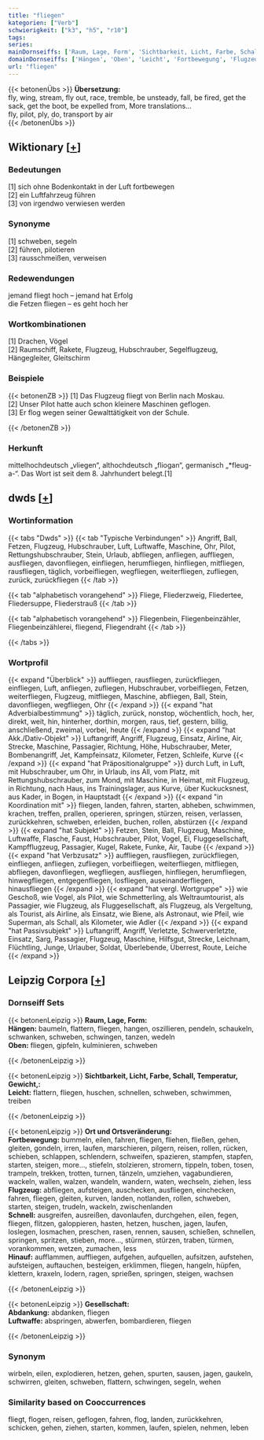 ```yaml
---
title: "fliegen"
kategorien: ["Verb"]
schwierigkeit: ["k3", "h5", "r10"]
tags:
series:
mainDornseiffs: ['Raum, Lage, Form', 'Sichtbarkeit, Licht, Farbe, Schall, Temperatur, Gewicht,', 'Ort und Ortsveränderung', 'Gesellschaft']
domainDornseiffs: ['Hängen', 'Oben', 'Leicht', 'Fortbewegung', 'Flugzeug', 'Schnell', 'Hinauf', 'Abdankung', 'Luftwaffe']
url: "fliegen"
---
```


{{< betonenÜbs >}}
**Übersetzung:**  
fly, wing, stream, fly out, race, tremble, be unsteady, fall, be fired, get the sack, get the boot, be expelled from, More translations...  
fly, pilot, ply, do, transport  by air  
{{< /betonenÜbs >}}

## Wiktionary [[+](https://de.wiktionary.org/wiki/fliegen)]

### Bedeutungen
[1] sich ohne Bodenkontakt in der Luft fortbewegen  
[2] ein Luftfahrzeug führen  
[3] von irgendwo verwiesen werden  

### Synonyme
[1] schweben, segeln  
[2] führen, pilotieren  
[3] rausschmeißen, verweisen  

### Redewendungen
jemand fliegt hoch – jemand hat Erfolg  
die Fetzen fliegen – es geht hoch her  

### Wortkombinationen
[1] Drachen, Vögel  
[2] Raumschiff, Rakete, Flugzeug, Hubschrauber, Segelflugzeug, Hängegleiter, Gleitschirm  

### Beispiele
{{< betonenZB >}}
[1] Das Flugzeug fliegt von Berlin nach Moskau.  
[2] Unser Pilot hatte auch schon kleinere Maschinen geflogen.  
[3] Er flog wegen seiner Gewalttätigkeit von der Schule.  

{{< /betonenZB >}}
### Herkunft
mittelhochdeutsch „vliegen“, althochdeutsch „fliogan“, germanisch „*fleug-a-“. Das Wort ist seit dem 8. Jahrhundert belegt.[1]  



## dwds [[+](https://www.dwds.de/wb/fliegen)]

### Wortinformation
{{< tabs "Dwds" >}}
{{< tab "Typische Verbindungen" >}}
Angriff, Ball, Fetzen, Flugzeug, Hubschrauber, Luft, Luftwaffe, Maschine, Ohr, Pilot, Rettungshubschrauber, Stein, Urlaub, abfliegen, anfliegen, auffliegen, ausfliegen, davonfliegen, einfliegen, herumfliegen, hinfliegen, mitfliegen, rausfliegen, täglich, vorbeifliegen, wegfliegen, weiterfliegen, zufliegen, zurück, zurückfliegen
{{< /tab >}}

{{< tab "alphabetisch vorangehend" >}}
Fliege, Fliederzweig, Fliedertee, Fliedersuppe, Fliederstrauß
{{< /tab >}}

{{< tab "alphabetisch vorangehend" >}}
Fliegenbein, Fliegenbeinzähler, Fliegenbeinzählerei, fliegend, Fliegendraht
{{< /tab >}}

{{< /tabs >}}

### Wortprofil
{{< expand "Überblick" >}} auffliegen, rausfliegen, zurückfliegen, einfliegen, Luft, anfliegen, zufliegen, Hubschrauber, vorbeifliegen, Fetzen, weiterfliegen, Flugzeug, mitfliegen, Maschine, abfliegen, Ball, Stein, davonfliegen, wegfliegen, Ohr {{< /expand >}}
{{< expand "hat Adverbialbestimmung" >}} täglich, zurück, nonstop, wöchentlich, hoch, her, direkt, weit, hin, hinterher, dorthin, morgen, raus, tief, gestern, billig, anschließend, zweimal, vorbei, heute {{< /expand >}}
{{< expand "hat Akk./Dativ-Objekt" >}} Luftangriff, Angriff, Flugzeug, Einsatz, Airline, Air, Strecke, Maschine, Passagier, Richtung, Höhe, Hubschrauber, Meter, Bombenangriff, Jet, Kampfeinsatz, Kilometer, Fetzen, Schleife, Kurve {{< /expand >}}
{{< expand "hat Präpositionalgruppe" >}} durch Luft, in Luft, mit Hubschrauber, um Ohr, in Urlaub, ins All, vom Platz, mit Rettungshubschrauber, zum Mond, mit Maschine, in Heimat, mit Flugzeug, in Richtung, nach Haus, ins Trainingslager, aus Kurve, über Kuckucksnest, aus Kader, in Bogen, in Hauptstadt {{< /expand >}}
{{< expand "in Koordination mit" >}} fliegen, landen, fahren, starten, abheben, schwimmen, krachen, treffen, prallen, operieren, springen, stürzen, reisen, verlassen, zurückkehren, schweben, erleiden, buchen, rollen, abstürzen {{< /expand >}}
{{< expand "hat Subjekt" >}} Fetzen, Stein, Ball, Flugzeug, Maschine, Luftwaffe, Flasche, Faust, Hubschrauber, Pilot, Vogel, Ei, Fluggesellschaft, Kampfflugzeug, Passagier, Kugel, Rakete, Funke, Air, Taube {{< /expand >}}
{{< expand "hat Verbzusatz" >}} auffliegen, rausfliegen, zurückfliegen, einfliegen, anfliegen, zufliegen, vorbeifliegen, weiterfliegen, mitfliegen, abfliegen, davonfliegen, wegfliegen, ausfliegen, hinfliegen, herumfliegen, hinwegfliegen, entgegenfliegen, losfliegen, auseinanderfliegen, hinausfliegen {{< /expand >}}
{{< expand "hat vergl. Wortgruppe" >}} wie Geschoß, wie Vogel, als Pilot, wie Schmetterling, als Weltraumtourist, als Passagier, wie Flugzeug, als Fluggesellschaft, als Flugzeug, als Vergeltung, als Tourist, als Airline, als Einsatz, wie Biene, als Astronaut, wie Pfeil, wie Superman, als Schall, als Kilometer, wie Adler {{< /expand >}}
{{< expand "hat Passivsubjekt" >}} Luftangriff, Angriff, Verletzte, Schwerverletzte, Einsatz, Sarg, Passagier, Flugzeug, Maschine, Hilfsgut, Strecke, Leichnam, Flüchtling, Junge, Urlauber, Soldat, Überlebende, Überrest, Route, Leiche {{< /expand >}}

## Leipzig Corpora [[+](https://corpora.uni-leipzig.de/en/res?word=fliegen&corpusId=deu_newscrawl-public_2018)]

### Dornseiff Sets
{{< betonenLeipzig >}}
**Raum, Lage, Form:**  
**Hängen:** baumeln, flattern, fliegen, hangen, oszillieren, pendeln, schaukeln, schwanken, schweben, schwingen, tanzen, wedeln  
**Oben:** fliegen, gipfeln, kulminieren, schweben  

{{< /betonenLeipzig >}}


{{< betonenLeipzig >}}
**Sichtbarkeit, Licht, Farbe, Schall, Temperatur, Gewicht,:**  
**Leicht:** flattern, fliegen, huschen, schnellen, schweben, schwimmen, treiben  

{{< /betonenLeipzig >}}


{{< betonenLeipzig >}}
**Ort und Ortsveränderung:**  
**Fortbewegung:** bummeln, eilen, fahren, fliegen, fliehen, fließen, gehen, gleiten, gondeln, irren, laufen, marschieren, pilgern, reisen, rollen, rücken, schieben, schlappen, schlendern, schweifen, spazieren, stampfen, stapfen, starten, steigen, more..., stiefeln, stolzieren, stromern, tippeln, toben, tosen, trampeln, trekken, trotten, turnen, tänzeln, umziehen, vagabundieren, wackeln, wallen, walzen, wandeln, wandern, waten, wechseln, ziehen, less  
**Flugzeug:** abfliegen, aufsteigen, auschecken, ausfliegen, einchecken, fahren, fliegen, gleiten, kurven, landen, notlanden, rollen, schweben, starten, steigen, trudeln, wackeln, zwischenlanden  
**Schnell:** ausgreifen, ausreißen, davonlaufen, durchgehen, eilen, fegen, fliegen, flitzen, galoppieren, hasten, hetzen, huschen, jagen, laufen, loslegen, losmachen, preschen, rasen, rennen, sausen, schießen, schnellen, springen, spritzen, stieben, more..., stürmen, stürzen, traben, türmen, vorankommen, wetzen, zumachen, less  
**Hinauf:** aufflammen, auffliegen, aufgehen, aufquellen, aufsitzen, aufstehen, aufsteigen, auftauchen, besteigen, erklimmen, fliegen, hangeln, hüpfen, klettern, kraxeln, lodern, ragen, sprießen, springen, steigen, wachsen  

{{< /betonenLeipzig >}}


{{< betonenLeipzig >}}
**Gesellschaft:**  
**Abdankung:** abdanken, fliegen  
**Luftwaffe:** abspringen, abwerfen, bombardieren, fliegen  

{{< /betonenLeipzig >}}

### Synonym
wirbeln, eilen, explodieren, hetzen, gehen, spurten, sausen, jagen, gaukeln, schwirren, gleiten, schweben, flattern, schwingen, segeln, wehen


### Similarity based on Cooccurrences
fliegt, flogen, reisen, geflogen, fahren, flog, landen, zurückkehren, schicken, gehen, ziehen, starten, kommen, laufen, spielen, nehmen, leben


